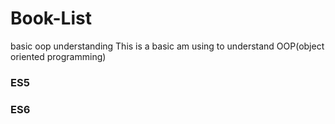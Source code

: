 # Book-List
basic oop understanding 
This is a basic am using to understand OOP(object oriented programming)

### ES5

### ES6
